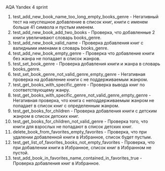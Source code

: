 AQA Yandex 4 sprint
1. test_add_new_book_name_too_long_empty_books_genre - Негативный тест на неуспешное добавление в список книг, книги 
с  именем больше 41 символа и пустым именем.
2. test_add_new_book_add_two_books - Проверка, что добавленные 2 книги увеличивают словарь books_genre.
3. test_add_new_book_valid_name  - Проверка добавления книг с валидными именами в словарь books_genre.
4. test_add_new_book_empty_genre - Проверка что добавление книги без жанра не попадает в список жанров.
5. test_set_book_genre - Проверка добавления книги и жанра в словарь books_genre.
6. test_set_book_genre_not_valid_genre_empty_genre - Негативная проверка на добавление книги с не поддерживаемым жанром.
7. test_get_books_with_specific_genre - Проверка вывода книг по соответствующему жанру.
8. test_get_books_with_specific_genre_not_valid_genre_empty_genre - Негативная проверка, что книга с неподдерживаемым 
жанром не попадает в список книг с определенным жанром. 
9. test_get_books_for_children - Проверка добавления книги с детским жанром в список детских книг. 
10. test_get_books_for_children_not_valid_genre - Проверка того, что книги для взрослых не попадают в список детских 
книг.
11. delete_book_from_favorites_empty_favorites - Проверка, что при удалении добавленной книги в Избранное, список будет 
пустым.
12. test_get_list_of_favorites_books_not_empty_favorites - Проверка, что при добавлении книги в Избранное, список книг 
в Избранном не пустой.
13. test_add_book_in_favorites_name_contained_in_favorites_true - Проверка добавления книг в Избранное.